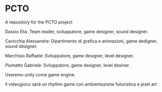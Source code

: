 # PCTO
A repository for the PCTO project


Dassio Elia: Team leader, sviluppatore, game designer, sound designer.

Cavicchia Alessandra: Dipartimento di grafica e animazioni, game dedigner, sound designer.

Marchisio Raffaele: Sviluppatore, game designer, level designer.

Piumatto Gabriele: Sviluppatore, game designer, level desiner.

Useremo unity come game engine.

Il videogioco sarà un rhythm game con ambientazione futuristica e pixel art

